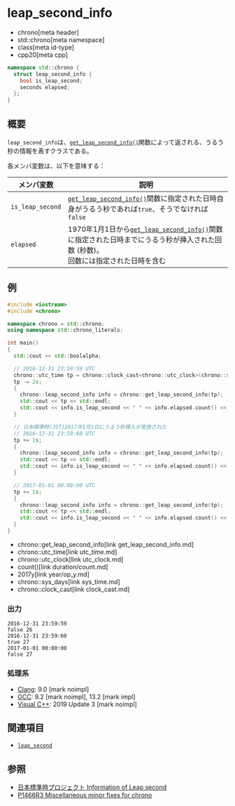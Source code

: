 # leap_second_info
* chrono[meta header]
* std::chrono[meta namespace]
* class[meta id-type]
* cpp20[meta cpp]

```cpp
namespace std::chrono {
  struct leap_second_info {
    bool is_leap_second;
    seconds elapsed;
  };
}
```

## 概要
`leap_second_info`は、[`get_leap_second_info()`](get_leap_second_info.md)関数によって返される、うるう秒の情報を表すクラスである。

各メンバ変数は、以下を意味する：

| メンバ変数 | 説明 |
|------------|------|
| `is_leap_second` | [`get_leap_second_info()`](get_leap_second_info.md)関数に指定された日時自身がうるう秒であれば`true`、そうでなければ`false` |
| `elapsed`        | 1970年1月1日から[`get_leap_second_info()`](get_leap_second_info.md)関数に指定された日時までにうるう秒が挿入された回数 (秒数)。<br/> 回数には指定された日時を含む |


## 例
```cpp example
#include <iostream>
#include <chrono>

namespace chrono = std::chrono;
using namespace std::chrono_literals;

int main()
{
  std::cout << std::boolalpha;

  // 2016-12-31 23:59:59 UTC
  chrono::utc_time tp = chrono::clock_cast<chrono::utc_clock>(chrono::sys_days{2017y/1/1});
  tp -= 2s;
  {
    chrono::leap_second_info info = chrono::get_leap_second_info(tp);
    std::cout << tp << std::endl;
    std::cout << info.is_leap_second << " " << info.elapsed.count() << std::endl;
  }

  // 日本標準時(JST)2017年1月1日にうるう秒挿入が実施された
  // 2016-12-31 23:59:60 UTC
  tp += 1s;
  {
    chrono::leap_second_info info = chrono::get_leap_second_info(tp);
    std::cout << tp << std::endl;
    std::cout << info.is_leap_second << " " << info.elapsed.count() << std::endl;
  }

  // 2017-01-01 00:00:00 UTC
  tp += 1s;
  {
    chrono::leap_second_info info = chrono::get_leap_second_info(tp);
    std::cout << tp << std::endl;
    std::cout << info.is_leap_second << " " << info.elapsed.count() << std::endl;
  }
}
```
* chrono::get_leap_second_info[link get_leap_second_info.md]
* chrono::utc_time[link utc_time.md]
* chrono::utc_clock[link utc_clock.md]
* count()[link duration/count.md]
* 2017y[link year/op_y.md]
* chrono::sys_days[link sys_time.md]
* chrono::clock_cast[link clock_cast.md]

### 出力
```
2016-12-31 23:59:59
false 26
2016-12-31 23:59:60
true 27
2017-01-01 00:00:00
false 27
```

### 処理系
- [Clang](/implementation.md#clang): 9.0 [mark noimpl]
- [GCC](/implementation.md#gcc): 9.2 [mark noimpl], 13.2 [mark impl]
- [Visual C++](/implementation.md#visual_cpp): 2019 Update 3 [mark noimpl]


## 関連項目
- [`leap_second`](leap_second.md)


## 参照
- [日本標準時プロジェクト Information of Leap second](https://jjy.nict.go.jp/QandA/data/leapsec.html)
- [P1466R3 Miscellaneous minor fixes for chrono](http://www.open-std.org/jtc1/sc22/wg21/docs/papers/2019/p1466r3.html)
